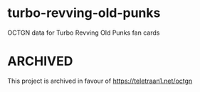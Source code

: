 # turbo-revving-old-punks
OCTGN data for Turbo Revving Old Punks fan cards


# ARCHIVED
This project is archived in favour of https://teletraan1.net/octgn
